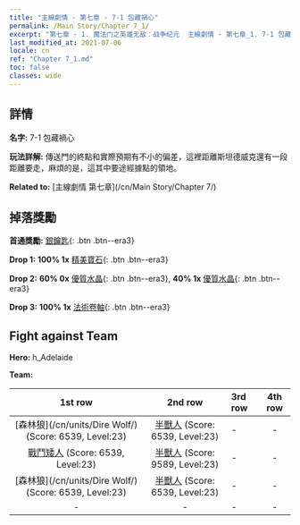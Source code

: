 ```yaml
---
title: "主線劇情 - 第七章 - 7-1 包藏禍心"
permalink: /Main Story/Chapter 7_1/
excerpt: "第七章 - 1. 魔法门之英雄无敌：战争纪元  主線劇情 - 第七章_1. 7-1 包藏禍心"
last_modified_at: 2021-07-06
locale: cn
ref: "Chapter 7_1.md"
toc: false
classes: wide
---
```


## 詳情

 **名字:** 7-1 包藏禍心

 **玩法詳解:** 傳送門的終點和實際預期有不小的偏差，這裡距離斯坦德威克還有一段距離要走，麻煩的是，這其中要途經據點的領地。

 **Related to:** [主線劇情 第七章](/cn/Main Story/Chapter 7/)

## 掉落獎勵

 **首通獎勵:** [銀鑰匙](/cn/Items/con_693/){: .btn .btn--era3}

 **Drop 1:** **100% 1x** [精美寶石](/cn/Items/mat_23/){: .btn .btn--era3}

 **Drop 2:** **60% 0x** [優質水晶](/cn/Items/mat_17/){: .btn .btn--era3}, **40% 1x** [優質水晶](/cn/Items/mat_17/){: .btn .btn--era3}

 **Drop 3:** **100% 1x** [法術卷軸](/cn/Items/con_694/){: .btn .btn--era3}


## Fight against Team
 **Hero:** h_Adelaide

 **Team:**


  | 1st row | 2nd row | 3rd row | 4th row |
  |:----:|:----:|:----|:----:|
  | [森林狼](/cn/units/Dire Wolf/) (Score: 6539, Level:23)  | [半獸人](/cn/units/Orc/) (Score: 6539, Level:23)  | - | - |
  | [戰鬥矮人](/cn/units/Dwarf/) (Score: 6539, Level:23)  | [半獸人](/cn/units/Orc/) (Score: 9589, Level:23)  | - | - |
  | [森林狼](/cn/units/Dire Wolf/) (Score: 6539, Level:23)  | [半獸人](/cn/units/Orc/) (Score: 6539, Level:23)  | - | - |
  | - | - | - | - |


